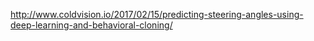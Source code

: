 http://www.coldvision.io/2017/02/15/predicting-steering-angles-using-deep-learning-and-behavioral-cloning/
